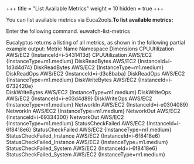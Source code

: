 +++
title = "List Available Metrics"
weight = 10
hidden = true
+++

You can list available metrics via Euca2ools.**To list available metrics:** 

Enter the following command. 
    euwatch-list-metrics

Eucalyptus returns a listing of all metrics, as shown in the following partial example output: 
    Metric Name         Namespace  Dimensions
    CPUUtilization      AWS/EC2    {InstanceId=i-5431413d}
    CPUUtilization      AWS/EC2    {InstanceType=m1.medium}
    DiskReadBytes       AWS/EC2    {InstanceId=i-1d3d4d74}
    DiskReadBytes       AWS/EC2    {InstanceType=m1.medium}
    DiskReadOps         AWS/EC2    {InstanceId=i-d3c8baba}
    DiskReadOps         AWS/EC2    {InstanceType=m1.medium}
    DiskWriteBytes      AWS/EC2    {InstanceId=i-6732420e}	
    DiskWriteBytes      AWS/EC2    {InstanceType=m1.medium}
    DiskWriteOps        AWS/EC2    {InstanceId=i-e03d4d89}
    DiskWriteOps        AWS/EC2    {InstanceType=m1.medium}
    NetworkIn           AWS/EC2    {InstanceId=i-e0304089}
    NetworkIn           AWS/EC2    {InstanceType=m1.medium}
    NetworkOut          AWS/EC2    {InstanceId=i-69334300}
    NetworkOut          AWS/EC2    {InstanceType=m1.medium}
    StatusCheckFailed		 AWS/EC2 {InstanceId=i-6f8418e6}
    StatusCheckFailed      	  AWS/EC2 {InstanceType=m1.medium}
    StatusCheckFailed_Instance      AWS/EC2 {InstanceId=i-6f8418e6}
    StatusCheckFailed_Instance      AWS/EC2 {InstanceType=m1.medium}
    StatusCheckFailed_System        AWS/EC2 {InstanceId=i-6f8418e6}
    StatusCheckFailed_System        AWS/EC2 {InstanceType=m1.medium}

